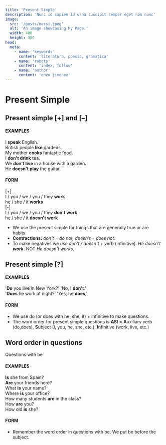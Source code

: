 ```yaml
---
title: 'Present Simple'
description: 'Nunc id sapien id urna suscipit semper eget non nunc'
image:
  src: '/posts/messi.jpeg'
  alt: 'An image showcasing My Page.'
  width: 400
  height: 300
head:
  meta:
    - name: 'keywords'
      content: 'literatura, poesia, gramatica'
    - name: 'robots'
      content: 'index, follow'
    - name: 'author'
      content: 'enzo jimenez'
---
```

# Present Simple

## Present simple \[+\] and \[–\]
#### EXAMPLES
I **speak** English.  
British people **like** gardens.  
My mother **cooks** fantastic food.  
I **don't drink** tea.  
We **don't live** in a house with a garden.  
He **doesn't play** the guitar.  

#### FORM
\[+\]  
I / you / we / you / they **work**  
he / she / it **works**  
\[-\]  
I / you / we / you / they **don't work**  
he / she / it **doesn't work**  
- We use the present simple for things that are generally true or are
habits.
- **Contractions:** _don't = do not, doesn't = does not_.
- To make negatives we _use don't / doesn't_ + verb (infinitive). _He doesn't **work**_. NOT _He doesn't works_.

## Present simple \[?\]
#### EXAMPLES
'**Do** you live in New York?' 'No, I **don't**.'  
'**Does** he work at night?' 'Yes, he **does**,'  

#### FORM
- We use do (or does with he, she, it) + infinitive to make questions.
- The word order for present simple questions is **ASI** = **A**uxiliary verb (do,does), **S**ubject (I, you, he, she, etc.), **I**nfinitive (work, live, etc.)

## Word order in questions
Questions with be

#### EXAMPLES
**Is** she from Spain?  
**Are** your friends here?  
What **is** your name?  
Where **is** your office?  
How many students **are** in the class?  
How **are** you?  
How old **is** she?  

#### FORM
- Remember the word order in questions with be. We put be before the subject.